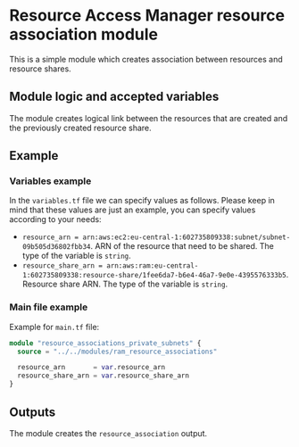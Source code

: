 # Resource Access Manager resource association module

This is a simple module which creates association between resources and resource shares.

## Module logic and accepted variables

The module creates logical link between the resources that are created and the previously created resource share.

## Example

### Variables example

In the `variables.tf` file we can specify values as follows. Please keep in mind that these values are just an example, you can specify values according to your needs:

- `resource_arn = arn:aws:ec2:eu-central-1:602735809338:subnet/subnet-09b505d36802fbb34`. ARN of the resource that need to be shared. The type of the variable is `string`.
- `resource_share_arn = arn:aws:ram:eu-central-1:602735809338:resource-share/1fee6da7-b6e4-46a7-9e0e-4395576333b5`. Resource share ARN. The type of the variable is `string`.

### Main file example

Example for `main.tf` file:

```terraform
module "resource_associations_private_subnets" {
  source = "../../modules/ram_resource_associations"

  resource_arn       = var.resource_arn
  resource_share_arn = var.resource_share_arn
}
```

## Outputs

The module creates the `resource_association` output.
